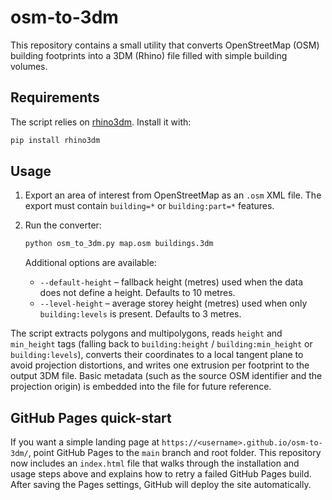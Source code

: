 # osm-to-3dm

This repository contains a small utility that converts OpenStreetMap (OSM)
building footprints into a 3DM (Rhino) file filled with simple building
volumes.

## Requirements

The script relies on [rhino3dm](https://github.com/mcneel/rhino3dm). Install it
with:

```bash
pip install rhino3dm
```

## Usage

1. Export an area of interest from OpenStreetMap as an `.osm` XML file. The
   export must contain `building=*` or `building:part=*` features.
2. Run the converter:

   ```bash
   python osm_to_3dm.py map.osm buildings.3dm
   ```

   Additional options are available:

   * `--default-height` – fallback height (metres) used when the data does not
     define a height. Defaults to 10 metres.
   * `--level-height` – average storey height (metres) used when only
     `building:levels` is present. Defaults to 3 metres.

The script extracts polygons and multipolygons, reads `height` and
`min_height` tags (falling back to `building:height` / `building:min_height` or
`building:levels`), converts their coordinates to a local tangent plane to
avoid projection distortions, and writes one extrusion per footprint to the
output 3DM file. Basic metadata (such as the source OSM identifier and the
projection origin) is embedded into the file for future reference.

## GitHub Pages quick-start

If you want a simple landing page at
`https://<username>.github.io/osm-to-3dm/`, point GitHub Pages to the `main`
branch and root folder. This repository now includes an `index.html` file that
walks through the installation and usage steps above and explains how to retry a
failed GitHub Pages build. After saving the Pages settings, GitHub will deploy
the site automatically.
